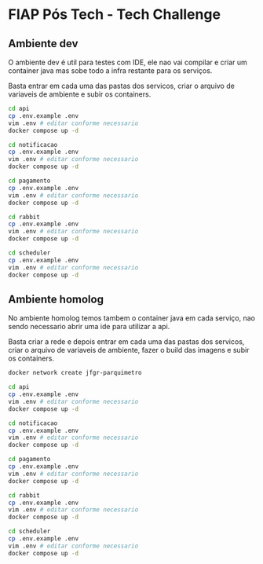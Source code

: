# FIAP Pós Tech - Tech Challenge

## Ambiente dev
O ambiente dev é util para testes com IDE, ele nao vai compilar e criar um container java mas sobe todo a infra restante para os serviços.

Basta entrar em cada uma das pastas dos servicos, criar o arquivo de variaveis de ambiente e subir os containers.

```bash
cd api
cp .env.example .env
vim .env # editar conforme necessario
docker compose up -d

cd notificacao
cp .env.example .env
vim .env # editar conforme necessario
docker compose up -d

cd pagamento
cp .env.example .env
vim .env # editar conforme necessario
docker compose up -d

cd rabbit
cp .env.example .env
vim .env # editar conforme necessario
docker compose up -d

cd scheduler
cp .env.example .env
vim .env # editar conforme necessario
docker compose up -d
```

## Ambiente homolog
No ambiente homolog temos tambem o container java em cada serviço, nao sendo necessario abrir uma ide para utilizar a api.

Basta criar a rede e depois entrar em cada uma das pastas dos servicos, criar o arquivo de variaveis de ambiente, fazer o build das imagens e subir os containers.

```bash
docker network create jfgr-parquimetro

cd api
cp .env.example .env
vim .env # editar conforme necessario
docker compose up -d

cd notificacao
cp .env.example .env
vim .env # editar conforme necessario
docker compose up -d

cd pagamento
cp .env.example .env
vim .env # editar conforme necessario
docker compose up -d

cd rabbit
cp .env.example .env
vim .env # editar conforme necessario
docker compose up -d

cd scheduler
cp .env.example .env
vim .env # editar conforme necessario
docker compose up -d
```